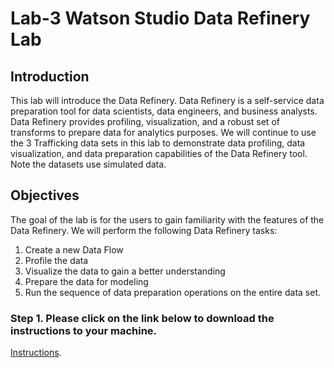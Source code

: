 
# Lab-3 Watson Studio Data Refinery Lab

## Introduction

This lab will introduce the Data Refinery. Data Refinery is a self-service data preparation tool for data scientists, data engineers, and business analysts. Data Refinery provides profiling, visualization, and a robust set of transforms to prepare data for analytics purposes. We will continue to use the 3 Trafficking data sets in this lab to demonstrate data profiling, data visualization, and data preparation capabilities of the Data Refinery tool. Note the datasets use simulated data.

## Objectives

The goal of the lab is for the users to gain familiarity with the features of the Data Refinery. We will perform the following Data Refinery tasks: <br>

1. Create a new Data Flow <br>
1. Profile the data <br>
1. Visualize the data to gain a better understanding <br>
1. Prepare the data for modeling <br>
1. Run the sequence of data preparation operations on the entire data set.

### Step 1. Please click on the link below to download the instructions to your machine.

[Instructions](https://github.com/bleonardb3/DS_POT_05-20-2021/raw/main/Lab-3/Data%20Refinery%20Lab_v05-20-2021.pdf).
